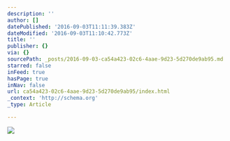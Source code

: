 ```yaml
---
description: ''
author: []
datePublished: '2016-09-03T11:11:39.383Z'
dateModified: '2016-09-03T11:10:42.773Z'
title: ''
publisher: {}
via: {}
sourcePath: _posts/2016-09-03-ca54a423-02c6-4aae-9d23-5d270de9ab95.md
starred: false
inFeed: true
hasPage: true
inNav: false
url: ca54a423-02c6-4aae-9d23-5d270de9ab95/index.html
_context: 'http://schema.org'
_type: Article

---
```

![](https://the-grid-user-content.s3-us-west-2.amazonaws.com/ed65d2e7-1dd7-488d-9030-ba81b93c75e2.jpg)